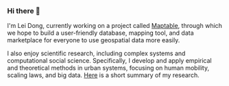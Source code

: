 ### Hi there 👋

I'm Lei Dong, currently working on a project called [Maptable](https://www.maptable.com), through which we hope to build a user-friendly database, mapping tool, and data marketplace for everyone to use geospatial data more easily. 

I also enjoy scientific research, including complex systems and computational social science. Specifically, I develop and apply empirical and theoretical methods in urban systems, focusing on human mobility, scaling laws, and big data. [Here](http://donglei.org/research/) is a short summary of my research.
